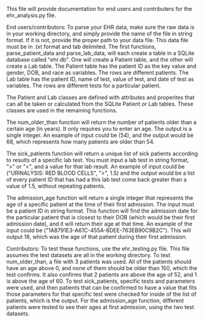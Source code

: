 This file will provide documentation for end users and contributers for the ehr_analysis.py file.

End users/contributors: To parse your EHR data, make sure the raw data is in your working directory, and simply provide the name of the file in string format. If it is not, provide the proper path to your data file. This data file must be in .txt format and tab delimited. The first functions, parse_patient_data and parse_lab_data, will each create a table in a SQLite database called "ehr.db". One will create a Patient table, and the other will create a Lab table. The Patient table has the patient ID as the key value and gender, DOB, and race as variables. The rows are different patients. The Lab table has the patient ID, name of test, value of test, and date of test as variables. The rows are different tests for a particular patient.

The Patient and Lab classes are defined with attributes and properites that can all be taken or calculated from the SQLite Patient or Lab tables. These classes are used in the remaining functions.

The num_older_than function will return the number of patients older than a certain age (in years). It only requires you to enter an age. The output is a single integer. An example of input could be (54), and the output would be 68, which represents how many patients are older than 54.

The sick_patients function will return a unique list of sick patients according to results of a specific lab test. You must input a lab test in string format, ">" or "<", and a value for that lab result. An example of input could be ("URINALYSIS: RED BLOOD CELLS", ">", 1.5) and the output would be a list of every patient ID that has had a this lab test come back greater than a value of 1.5, without repeating patients. 

The admission_age function will return a single integer that represents the age of a specific patient at the time of their first admission. The input must be a patient ID in string format. This function will find the admission date for the particular patient that is closest to their DOB (which would be their first admission date), and it will return their age at that time. An example of the input could be ("1A8791E3-A61C-455A-8DEE-763EB90C9B2C"). This will output 18, which was the age of that patient during their first admission.

Contributors: To test these functions, use the ehr_testing.py file. This file assumes the test datasets are all in the working directory. To test num_older_than, a file with 3 patients was used. All of the patients should have an age above 0, and none of them should be older than 150, which the test confirms. It also confirms that 2 patients are above the age of 52, and 1 is above the age of 60. To test sick_patients, specific tests and parameters were used, and then patients that can be confirmed to have a value that fits those parameters for that specific test were checked for inside of the list of patients, which is the output. For the admission_age function, different patients were tested to see their ages at first admission, using the two test datasets.